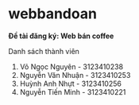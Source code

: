 # webbandoan
<b> Đề tài đăng ký: Web bán coffee </b>
<p>
    Danh sách thành viên
<ol> 
<li> Võ Ngọc Nguyên - 3123410238 </li>
<li> Nguyễn Văn Nhuận - 3123410253 </li>
<li> Huỳnh Anh Nhựt - 3123410256 </li>
<li> Nguyễn Tiến Minh - 3123410221 </li>
    </ol>
</p>

